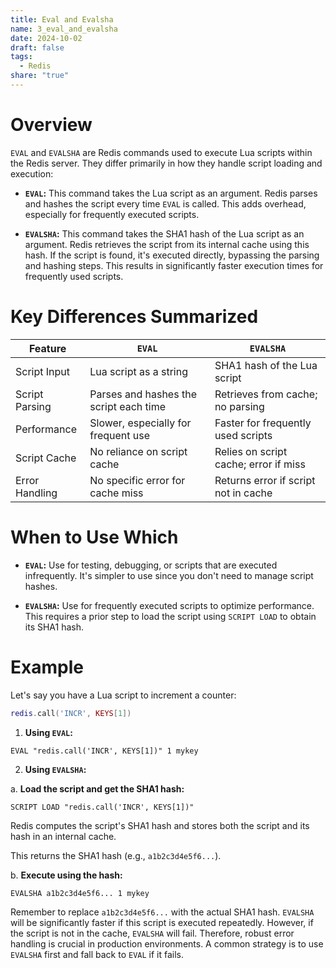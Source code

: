 ```yaml
---
title: Eval and Evalsha
name: 3_eval_and_evalsha
date: 2024-10-02
draft: false
tags:
  - Redis
share: "true"
---
```

# Overview

`EVAL` and `EVALSHA` are Redis commands used to execute Lua scripts within the Redis server.  They differ primarily in how they handle script loading and execution:

* **`EVAL`:** This command takes the Lua script as an argument.  Redis parses and hashes the script every time `EVAL` is called.  This adds overhead, especially for frequently executed scripts.

* **`EVALSHA`:** This command takes the SHA1 hash of the Lua script as an argument.  Redis retrieves the script from its internal cache using this hash.  If the script is found, it's executed directly, bypassing the parsing and hashing steps.  This results in significantly faster execution times for frequently used scripts.

# Key Differences Summarized

| Feature          | `EVAL`                               | `EVALSHA`                             |
|-----------------|---------------------------------------|----------------------------------------|
| Script Input     | Lua script as a string                | SHA1 hash of the Lua script           |
| Script Parsing   | Parses and hashes the script each time | Retrieves from cache; no parsing      |
| Performance      | Slower, especially for frequent use   | Faster for frequently used scripts     |
| Script Cache     | No reliance on script cache           | Relies on script cache; error if miss |
| Error Handling   | No specific error for cache miss       | Returns error if script not in cache   |

# When to Use Which

* **`EVAL`:** Use for testing, debugging, or scripts that are executed infrequently.  It's simpler to use since you don't need to manage script hashes.

* **`EVALSHA`:** Use for frequently executed scripts to optimize performance.  This requires a prior step to load the script using `SCRIPT LOAD` to obtain its SHA1 hash.

# Example

Let's say you have a Lua script to increment a counter:

```lua
redis.call('INCR', KEYS[1])
```

1. **Using `EVAL`:**

```redis-cli
EVAL "redis.call('INCR', KEYS[1])" 1 mykey
```

2. **Using `EVALSHA`:**

a. **Load the script and get the SHA1 hash:**

```redis-cli
SCRIPT LOAD "redis.call('INCR', KEYS[1])"
```

Redis computes the script's SHA1 hash and stores both the script and its hash in an internal cache.

This returns the SHA1 hash (e.g., `a1b2c3d4e5f6...`).

b. **Execute using the hash:**

```redis-cli
EVALSHA a1b2c3d4e5f6... 1 mykey
```

Remember to replace `a1b2c3d4e5f6...` with the actual SHA1 hash.  `EVALSHA` will be significantly faster if this script is executed repeatedly.  However, if the script is not in the cache, `EVALSHA` will fail.  Therefore, robust error handling is crucial in production environments.  A common strategy is to use `EVALSHA` first and fall back to `EVAL` if it fails.
